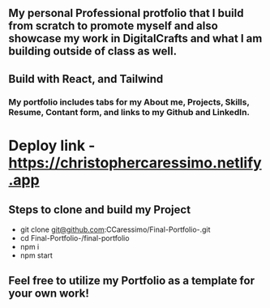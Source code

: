## My personal Professional protfolio that I build from scratch to promote myself and also showcase my work in DigitalCrafts and what I am building outside of class as well.

## Build with React, and Tailwind

### My portfolio includes tabs for my About me, Projects, Skills, Resume, Contant form, and links to my Github and LinkedIn.

# Deploy link - https://christophercaressimo.netlify.app

## Steps to clone and build my Project

* git clone git@github.com:CCaressimo/Final-Portfolio-.git
* cd Final-Portfolio-/final-portfolio
* npm i 
* npm start

## Feel free to utilize my Portfolio as a template for your own work!
